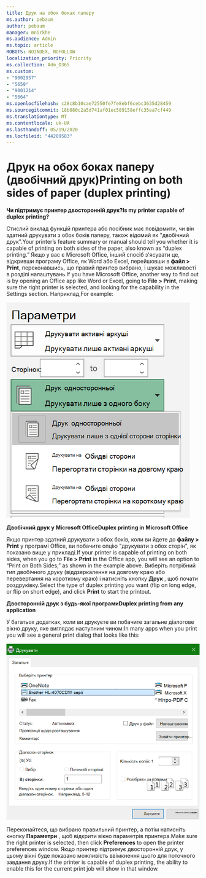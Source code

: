 ```yaml
---
title: Друк на обох боках паперу
ms.author: pebaum
author: pebaum
manager: mnirkhe
ms.audience: Admin
ms.topic: article
ROBOTS: NOINDEX, NOFOLLOW
localization_priority: Priority
ms.collection: Adm_O365
ms.custom:
- "9002957"
- "5659"
- "9001214"
- "5664"
ms.openlocfilehash: c28c8b10cae72550fe7fe8ebf6cebc3635d28459
ms.sourcegitcommit: 18b080c2a5d741af01ec589158effc35ea7cf449
ms.translationtype: MT
ms.contentlocale: uk-UA
ms.lasthandoff: 05/19/2020
ms.locfileid: "44289583"
---
```

# <a name="printing-on-both-sides-of-paper-duplex-printing"></a><span data-ttu-id="dddc8-102">Друк на обох боках паперу (двобічний друк)</span><span class="sxs-lookup"><span data-stu-id="dddc8-102">Printing on both sides of paper (duplex printing)</span></span>

<span data-ttu-id="dddc8-103">**Чи підтримує принтер двосторонній друк?**</span><span class="sxs-lookup"><span data-stu-id="dddc8-103">**Is my printer capable of duplex printing?**</span></span>

<span data-ttu-id="dddc8-104">Стислий виклад функцій принтера або посібник має повідомити, чи він здатний друкувати з обох боків паперу, також відомий як "двобічний друк".</span><span class="sxs-lookup"><span data-stu-id="dddc8-104">Your printer’s feature summary or manual should tell you whether it is capable of printing on both sides of the paper, also known as “duplex printing.”</span></span> <span data-ttu-id="dddc8-105">Якщо у вас є Microsoft Office, інший спосіб з'ясувати це, відкривши програму Office, як Word або Excel, перейшовши в **файл > Print**, переконавшись, що правий принтер вибрано, і шукає можливості в розділі налаштувань.</span><span class="sxs-lookup"><span data-stu-id="dddc8-105">If you have Microsoft Office, another way to find out is by opening an Office app like Word or Excel, going to **File > Print**, making sure the right printer is selected, and looking for the capability in the Settings section.</span></span> <span data-ttu-id="dddc8-106">Наприклад,</span><span class="sxs-lookup"><span data-stu-id="dddc8-106">For example:</span></span> 

![Параметри принтера](media/print-settings.png)

<span data-ttu-id="dddc8-108">**Двобічний друк у Microsoft Office**</span><span class="sxs-lookup"><span data-stu-id="dddc8-108">**Duplex printing in Microsoft Office**</span></span>

<span data-ttu-id="dddc8-109">Якщо принтер здатний друкувати з обох боків, коли ви йдете до **файлу > Print** у програмі Office, ви побачите опцію "друкувати з обох сторін", як показано вище у прикладі.</span><span class="sxs-lookup"><span data-stu-id="dddc8-109">If your printer is capable of printing on both sides, when you go to **File > Print** in the Office app, you will see an option to “Print on Both Sides,” as shown in the example above.</span></span>  <span data-ttu-id="dddc8-110">Виберіть потрібний тип двобічного друку (віддзеркалення на довгому краю або перевертання на короткому краю) і натисніть кнопку **Друк** , щоб почати роздруківку.</span><span class="sxs-lookup"><span data-stu-id="dddc8-110">Select the type of duplex printing you want (flip on long edge, or flip on short edge), and click **Print** to start the printout.</span></span>

<span data-ttu-id="dddc8-111">**Двосторонній друк з будь-якої програми**</span><span class="sxs-lookup"><span data-stu-id="dddc8-111">**Duplex printing from any application**</span></span>

<span data-ttu-id="dddc8-112">У багатьох додатках, коли ви друкуєте ви побачите загальне діалогове вікно друку, яке виглядає наступним чином:</span><span class="sxs-lookup"><span data-stu-id="dddc8-112">In many apps when you print you will see a general print dialog that looks like this:</span></span> 

![Діалогове вікно друку](media/print-dialog.png)

<span data-ttu-id="dddc8-114">Переконайтеся, що вибрано правильний принтер, а потім натисніть кнопку **Параметри** , щоб відкрити вікно параметрів принтера.</span><span class="sxs-lookup"><span data-stu-id="dddc8-114">Make sure the right printer is selected, then click **Preferences** to open the printer preferences window.</span></span> <span data-ttu-id="dddc8-115">Якщо принтер підтримує двосторонній друк, у цьому вікні буде показано можливість ввімкнення цього для поточного завдання друку.</span><span class="sxs-lookup"><span data-stu-id="dddc8-115">If the printer is capable of duplex printing, the ability to enable this for the current print job will show in that window.</span></span>
